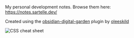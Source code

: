 My personal development notes. Browse them here: https://notes.sartelle.dev/

Created using the [obsidian-digital-garden](https://github.com/oleeskild/obsidian-digital-garden) plugin by [oleeskild](https://github.com/oleeskild)

![CSS cheat sheet](https://github.com/jsartelle/dev-notes/assets/20188035/8366f40d-0c82-4cfb-b875-14858b2a84e1)
